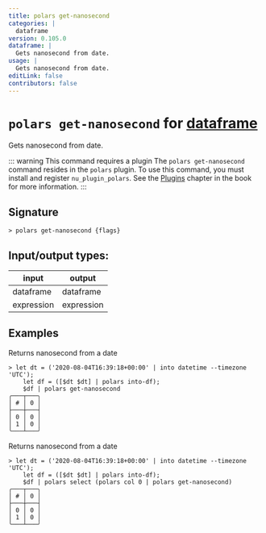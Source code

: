 ```yaml
---
title: polars get-nanosecond
categories: |
  dataframe
version: 0.105.0
dataframe: |
  Gets nanosecond from date.
usage: |
  Gets nanosecond from date.
editLink: false
contributors: false
---
```

<!-- This file is automatically generated. Please edit the command in https://github.com/nushell/nushell instead. -->

# `polars get-nanosecond` for [dataframe](/commands/categories/dataframe.md)

<div class='command-title'>Gets nanosecond from date.</div>

::: warning This command requires a plugin
The `polars get-nanosecond` command resides in the `polars` plugin.
To use this command, you must install and register `nu_plugin_polars`.
See the [Plugins](/book/plugins.html) chapter in the book for more information.
:::


## Signature

```> polars get-nanosecond {flags} ```


## Input/output types:

| input      | output     |
| ---------- | ---------- |
| dataframe  | dataframe  |
| expression | expression |
## Examples

Returns nanosecond from a date
```nu
> let dt = ('2020-08-04T16:39:18+00:00' | into datetime --timezone 'UTC');
    let df = ([$dt $dt] | polars into-df);
    $df | polars get-nanosecond
╭───┬───╮
│ # │ 0 │
├───┼───┤
│ 0 │ 0 │
│ 1 │ 0 │
╰───┴───╯

```

Returns nanosecond from a date
```nu
> let dt = ('2020-08-04T16:39:18+00:00' | into datetime --timezone 'UTC');
    let df = ([$dt $dt] | polars into-df);
    $df | polars select (polars col 0 | polars get-nanosecond)
╭───┬───╮
│ # │ 0 │
├───┼───┤
│ 0 │ 0 │
│ 1 │ 0 │
╰───┴───╯

```
